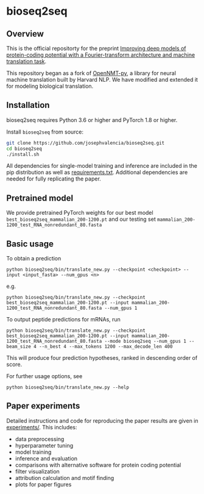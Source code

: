 # bioseq2seq

## Overview
This is the official repositorty for the preprint [Improving deep models of protein-coding potential with a Fourier-transform architecture and machine translation task](https://www.biorxiv.org/content/10.1101/2023.04.03.535488v1).

This repository began as a fork of [OpenNMT-py](https://github.com/OpenNMT/OpenNMT-py), a library for neural machine translation built by Harvard NLP. We have modified and extended it for modeling biological translation.

## Installation

bioseq2seq requires Python 3.6 or higher and PyTorch 1.8 or higher.

Install `bioseq2seq` from source:

```bash
git clone https://github.com/josephvalencia/bioseq2seq.git
cd bioseq2seq
./install.sh
```
All dependencies for single-model training and inference are included in the pip distribution as well as [requirements.txt](requirements.txt). Additional dependencies are needed for fully replicating the paper. 

## Pretrained model

We provide pretrained PyTorch weights for our best model `best_bioseq2seq_mammalian_200-1200.pt` and our testing set
`mammalian_200-1200_test_RNA_nonredundant_80.fasta`

## Basic usage
To obtain a prediction
```
python bioseq2seq/bin/translate_new.py --checkpoint <checkpoint> --input <input_fasta> --num_gpus <n> 
```
e.g.
```
python bioseq2seq/bin/translate_new.py --checkpoint best_bioseq2seq_mammalian_200-1200.pt --input mammalian_200-1200_test_RNA_nonredundant_80.fasta --num_gpus 1 
```
To output peptide predictions for mRNAs, run
```
python bioseq2seq/bin/translate_new.py --checkpoint best_bioseq2seq_mammalian_200-1200.pt --input mammalian_200-1200_test_RNA_nonredundant_80.fasta --mode bioseq2seq --num_gpus 1 --beam_size 4 --n_best 4 --max_tokens 1200 --max_decode_len 400
```
This will produce four prediction hypotheses, ranked in descending order of score.

For further usage options, see
```
python bioseq2seq/bin/translate_new.py --help
```

## Paper experiments

Detailed instructions and code for reproducing the paper results are given in [experiments/](experiments/). This includes:
* data preprocessing
* hyperparameter tuning
* model training 
* inference and evaluation 
* comparisons with alternative software for protein coding potential
* filter visualization
* attribution calculation and motif finding 
* plots for paper figures 
